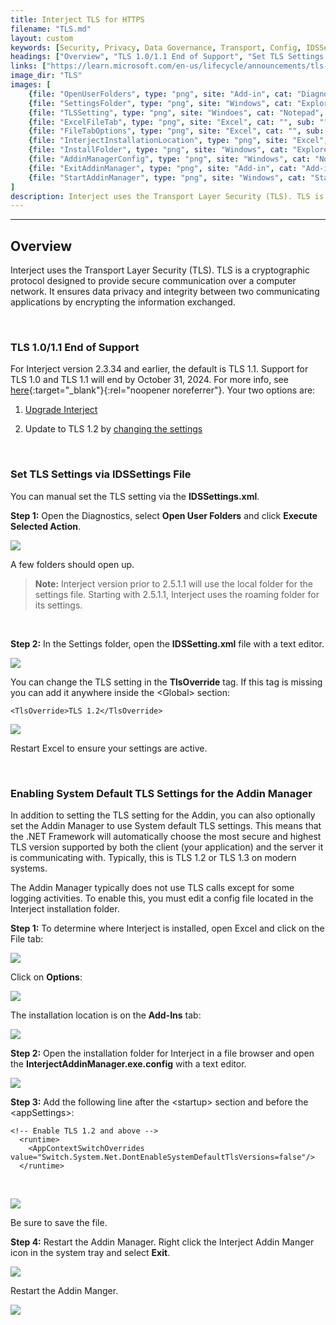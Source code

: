 ```yaml
---
title: Interject TLS for HTTPS
filename: "TLS.md"
layout: custom
keywords: [Security, Privacy, Data Governance, Transport, Config, IDSSettings, Install Code]
headings: ["Overview", "TLS 1.0/1.1 End of Support", "Set TLS Settings via IDSSettings File", "Enabling TLS 1.2 for the Addin Manager"]
links: ["https://learn.microsoft.com/en-us/lifecycle/announcements/tls-support-ending-10-31-2024", "https://portal.gointerject.com/download-interject.html", "#set-tls-settings-via-idssettings-file"]
image_dir: "TLS"
images: [
	{file: "OpenUserFolders", type: "png", site: "Add-in", cat: "Diagnostics", sub: "Open User Folders", report: "", ribbon: "", config: ""},
	{file: "SettingsFolder", type: "png", site: "Windows", cat: "Explorer", sub: "", report: "", ribbon: "", config: ""},
	{file: "TLSSetting", type: "png", site: "Windoes", cat: "Notepad", sub: "", report: "", ribbon: "", config: ""},
	{file: "ExcelFileTab", type: "png", site: "Excel", cat: "", sub: "", report: "", ribbon: "", config: ""},
	{file: "FileTabOptions", type: "png", site: "Excel", cat: "", sub: "", report: "", ribbon: "", config: ""},
	{file: "InterjectInstallationLocation", type: "png", site: "Excel", cat: "Options", sub: "", report: "", ribbon: "", config: ""},
	{file: "InstallFolder", type: "png", site: "Windows", cat: "Explorer", sub: "", report: "", ribbon: "", config: ""},
	{file: "AddinManagerConfig", type: "png", site: "Windows", cat: "Notepad", sub: "", report: "", ribbon: "", config: ""},
	{file: "ExitAddinManager", type: "png", site: "Add-in", cat: "Add-in Manager", sub: "", report: "", ribbon: "", config: ""},
	{file: "StartAddinManager", type: "png", site: "Windows", cat: "Start Menu", sub: "", report: "", ribbon: "", config: ""}
]
description: Interject uses the Transport Layer Security (TLS). TLS is a cryptographic protocol designed to provide secure communication over a computer network. It ensures data privacy and integrity between two communicating applications by encrypting the information exchanged. 
---
```

* * *

## Overview

Interject uses the Transport Layer Security (TLS). TLS is a cryptographic protocol designed to provide secure communication over a computer network. It ensures data privacy and integrity between two communicating applications by encrypting the information exchanged.

<br>

### TLS 1.0/1.1 End of Support

For Interject version 2.3.34 and earlier, the default is TLS 1.1. Support for TLS 1.0 and TLS 1.1 will end by October 31, 2024. For more info, see [here](https://learn.microsoft.com/en-us/lifecycle/announcements/tls-support-ending-10-31-2024){:target="_blank"}{:rel="noopener noreferrer"}. Your two options are:

 1. [Upgrade Interject](https://portal.gointerject.com/download-interject.html)

 2. Update to TLS 1.2 by [changing the settings](#set-tls-settings-via-idssettings-file)

<br>

### Set TLS Settings via IDSSettings File

You can manual set the TLS setting via the **IDSSettings.xml**.

**Step 1:** Open the Diagnostics, select **Open User Folders** and click **Execute Selected Action**.

![](/images/TLS/OpenUserFolders.png)
<br>

A few folders should open up.

<blockquote class=highlight_note>
<b>Note:</b> Interject version prior to 2.5.1.1 will use the local folder for the settings file. Starting with 2.5.1.1, Interject uses the roaming folder for its settings.
</blockquote>
<br>

**Step 2:** In the Settings folder, open the **IDSSetting.xml** file with a text editor.

![](/images/TLS/SettingsFolder.png)
<br>

You can change the TLS setting in the **TlsOverride** tag. If this tag is missing you can add it anywhere inside the \<Global\> section:

```
<TlsOverride>TLS 1.2</TlsOverride>
```

![](/images/TLS/TLSSetting.png)
<br>

Restart Excel to ensure your settings are active.

<br>

### Enabling System Default TLS Settings for the Addin Manager

In addition to setting the TLS setting for the Addin, you can also optionally set the Addin Manager to use System default TLS settings. This means that the .NET Framework will automatically choose the most secure and highest TLS version supported by both the client (your application) and the server it is communicating with. Typically, this is TLS 1.2 or TLS 1.3 on modern systems.

The Addin Manager typically does not use TLS calls except for some logging activities. To enable this, you must edit a config file located in the Interject installation folder.

**Step 1:** To determine where Interject is installed, open Excel and click on the File tab:

![](/images/TLS/ExcelFileTab.png)
<br>

Click on **Options**:

![](/images/TLS/FileTabOptions.png)
<br>

The installation location is on the **Add-Ins** tab:

![](/images/TLS/InterjectInstallationLocation.png)
<br>

**Step 2:** Open the installation folder for Interject in a file browser and open the **InterjectAddinManager.exe.config** with a text editor.

![](/images/TLS/InstallFolder.png)
<br>

**Step 3:** Add the following line after the \<startup> section and before the \<appSettings>:

```
<!-- Enable TLS 1.2 and above -->
  <runtime>
    <AppContextSwitchOverrides value="Switch.System.Net.DontEnableSystemDefaultTlsVersions=false"/>
  </runtime>
```
<br>

![](/images/TLS/AddinManagerConfig.png)

Be sure to save the file.

**Step 4:** Restart the Addin Manager. Right click the Interject Addin Manger icon in the system tray and select **Exit**.

![](/images/TLS/ExitAddinManager.png)
<br>

Restart the Addin Manger.

![](/images/TLS/StartAddinManager.png)
<br>
